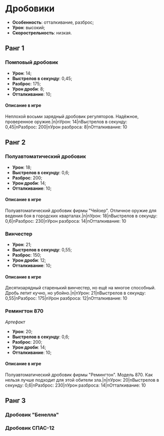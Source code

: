 # Дробовики

* **Особенность**: отталкивание, разброс;
* **Урон**: высокий;
* **Скорострельность**: низкая.

## Ранг 1

### Помповый дробовик

* **Урон**: 14;
* **Выстрелов в секунду**: 0,45;
* **Разброс**: 175;
* **Урон дроби**: 8;
* **Отталкивание**: 10;

#### Описание в игре
Неплохой восьми зарядный дробовик регуляторов. Надёжное, проверенное оружие.|n|nУрон: 14|nВыстрелов в секунду: 0,45|nРазброс: 200|nУрон разброса: 8|nОтталкивание: 10

## Ранг 2

### Полуавтоматический дробовик

* **Урон**: 18;
* **Выстрелов в секунду**: 0,6;
* **Разброс**: 200;
* **Урон дроби**: 14;
* **Отталкивание**: 10;

#### Описание в игре
Полуавтоматический дробовик фирмы "Чейзер". Отличное оружие для ведения боя в городских кварталах.|n|nУрон: 18|nВыстрелов в секунду: 0,6|nРазброс: 230|nУрон разброса: 14|nОтталкивание: 10

### Винчестер

* **Урон**: 21;
* **Выстрелов в секунду**: 0,55;
* **Разброс**: 150;
* **Урон дроби**: 12;
* **Отталкивание**: 10;

#### Описание в игре
Десятизарядный старенький винчестер, но ещё на многое способный. Дробь летит кучно, но убойно.|n|nУрон: 21|nВыстрелов в секунду: 0,55|nРазброс: 175|nУрон разброса: 12|nОтталкивание: 10

### Ремингтон 870
*Артефакт*

* **Урон**: 20;
* **Выстрелов в секунду**: 0,6;
* **Разброс**: 200;
* **Урон дроби**: 14;
* **Отталкивание**: 10;

#### Описание в игре
Полуавтоматический дробовик фирмы "Ремингтон". Модель 870. Как нельзя лучше подходит для этой обители зла.|n|nУрон: 20|nВыстрелов в секунду: 0,6|nРазброс: 230|nУрон разброса: 14|nОтталкивание: 10

## Ранг 3

### Дробовик "Бенелла"

### Дробовик СПАС-12